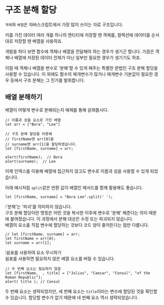 # 구조 분해 할당
   
`객체`와 `배열`은 자바스크립트에서 가장 많이 쓰이는 자료 구조입니다.   
   
키를 가진 데이터 여러 개를 하나의 엔티티에 저장할 땐 객체를, 컬렉션에 데이터를 순서대로 저장할 땐 배열을 사용하죠.   
   
개발을 하다 보면 함수에 객체나 배열을 전달해야 하는 경우가 생기곤 합니다. 가끔은 객체나 배열에 저장된 데이터 전체가 아닌 일부만 필요한 경우가 생기기도 하죠.   
   
이럴 때 객체나 배열을 변수로 '분해'할 수 있게 해주는 특별한 문법인 구조 분해 할당을 사용할 수 있습니다. 이 외에도 함수의 매개변수가 많거나 매개변수 기본값이 필요한 경우 등에서 구조 분해는 그 진가를 발휘합니다.   
   

## 배열 분해하기
   
배열이 어떻게 변수로 분해되는지 예제를 통해 살펴봅시다.   
```
// 이름과 성을 요소로 가진 배열
let arr = ["Bora", "Lee"]

// 구조 분해 할당을 이용해
// firstName엔 arr[0]을
// surname엔 arr[1]을 할당하였습니다.
let [firstName, surname] = arr;

alert(firstName);  // Bora
alert(surname);  // Lee
```
이제 인덱스를 이용해 배열에 접근하지 않고도 변수로 이름과 성을 사용할 수 있게 되었습니다.   
   
아래 예시처럼 `split`같은 반환 값이 배열인 메서드를 함께 활용해도 좋습니다.   
```
let [firstName, surname] = "Bora Lee".split(' ');
```
   
❕'분해'는 '파괴'를 의미하지 않습니다.   
구조 분해 할당이란 명칭은 어떤 것을 복사한 이후에 변수로 '분해' 해준다는 의미 때문에 붙여졌습니다. 이 과정에서 분해 대상은 수정 또는 파괴되지 않습니다.   
배열의 요소를 직접 변수에 할당하는 것보다 코드 양이 줄어든다는 점만 다릅니다.
```
// let [firstName, surname] = arr;
let firstName = arr[0];
let surname = arr[1];
```
   
❕쉼표를 사용하여 요소 무시하기   
쉼표를 사용하면 필요하지 않은 배열 요소를 버릴 수 있습니다.   
```
// 두 번째 요소는 필요하지 않음
let [firstName,  , title] = ["Julius", "Caesar", "Consul", "of the Roman Republic"];
alert( title ); // Consul
```
두 번째 요소는 생략되었지만, 세 번째 요소는 `title`이라는 변수에 할당된 것을 확인할 수 있습니다. 할당할 변수가 없기 때문에 네 번째 요소 역시 생략되었습니다.   
   

